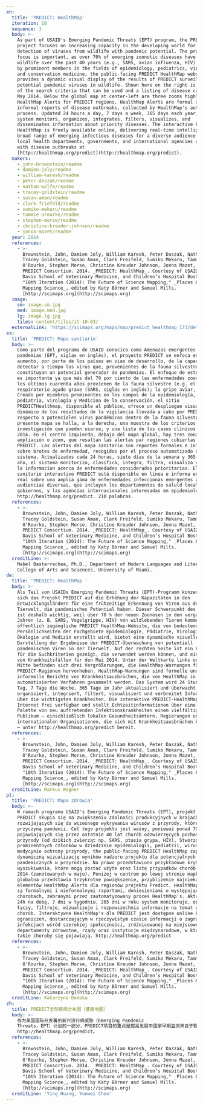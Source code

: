 ```yaml
---
en:
  title: 'PREDICT: HealthMap'
  iteration: 10
  sequence: 3
  body: >-
    As part of USAID's Emerging Pandemic Threats (EPT) program, the PREDICT
    project focuses on increasing capacity in the developing world for early
    detection of viruses from wildlife with pandemic potential. The project’s
    focus is important, as over 70% of emerging zoonotic diseases have come from
    wildlife over the past 40 years (e.g., SARS, avian influenza, HIV). Created
    by prominent members in the fields of epidemiology, pediatrics, virology,
    and conservation medicine, the public-facing PREDICT HealthMap website
    provides a dynamic visual display of the results of PREDICT surveillance for
    potential pandemic viruses in wildlife. Shown here on the right is a sample
    of the search criteria that can be used and a listing of disease cases for
    May 2014. Below the global map at center-left are three zooms highlighting
    HealthMap Alerts for PREDICT regions. HealthMap Alerts are formal and
    informal reports of disease outbreaks, collected by HealthMap's automated
    process. Updated 24 hours a day, 7 days a week, 365 days each year, the
    system monitors, organizes, integrates, filters, visualizes, and
    disseminates information about priority diseases. The interactive PREDICT
    HealthMap is freely available online, delivering real-time intelligence on a
    broad range of emerging infectious diseases for a diverse audience including
    local health departments, governments, and international agencies concerned
    with disease outbreaks at
    [http://healthmap.org/predict](http://healthmap.org/predict).
  makers:
    - john-brownstein/readme
    - damien-joly/readme
    - william-karesh/readme
    - peter-daszak/readme
    - nathan-wolfe/readme
    - tracey-goldstein/readme
    - susan-aman/readme
    - clark-friefeld/readme
    - sumiko-mekaru/readme
    - tammie-orourke/readme
    - stephen-morse/readme
    - christine-kreuder-johnson/readme
    - jonna-mazet/readme
  year: 2014
  references:
    - >-
      Brownstein, John, Damien Joly, William Karesh, Peter Daszak, Nathan Wolfe,
      Tracey Goldstein, Susan Aman, Clark Freifeld, Sumiko Mekaru, Tammie
      O'Rourke, Stephen Morse, Christine Kreuder Johnson, Jonna Mazet, and the
      PREDICT Consortium. 2014. _PREDICT: HealthMap_. Courtesy of USAID, UC
      Davis School of Veterinary Medicine, and Children’s Hospital Boston. In
      "10th Iteration (2014): The Future of Science Mapping," _Places & Spaces:
      Mapping Science_, edited by Katy Börner and Samuel Mills.
      [http://scimaps.org](http://scimaps.org)
  image:
    sm: image.sm.jpg
    med: image.med.jpg
    lg: image.lg.jpg
    tiles: content/tiles/it-10-03/
  externalLink: 'https://scimaps.org/maps/map/predict_healthmap_173/detail'
es:
  title: 'PREDICT: Mapa sanitario'
  body: >-
    Como parte del programa de USAID conocico como Amenazas emergentes de
    pandemias (EPT, siglas en inglés), el proyecto PREDICT se enfoca en el
    aumento, por parte de los países en vias de desarrollo, de la capacidad para
    detectar a tiempo los virus que, provenientes de la fauna silvestre,
    constituyan un potencial generador de pandemias. El enfoque de este proyecto
    es importante ya que más del 70 por ciento de las enfermedades zoonóticas en
    los últimos cuarenta años provienen de la fauna silvestre (e.g. el síndrome
    respiratorio agudo grave (SARS, siglas en inglés); la gripe aviar, el SIDA).
    Creado por miembros prominentes en los campos de la epidemiología,
    pediatría, virología y Medicina de la conservación, el sitio
    PREDICTHealthmap, disponible al público, ofrece un despliegue visual
    dinámico de los resultados de la vigilancia llevada a cabo por PREDICT con
    respecto a potenciales virus pandémicos dentro de la fauna silvestre. En el
    presente mapa se halla, a la derecha, una muestra de los criterios de
    investigación que pueden usarse, y una lista de los casos clínicos de mayo
    2014. En el centro izquierda, debajo del mapa global, hay tres zonas de
    ampliación o zoom, que resaltan las alertas par regiones cubiertas por
    PREDICT. Las alertas del mapa sanitario son reportes formales e informales
    sobre brotes de enfermedad, recogidos por el proceso automatizado del
    sistema. Actualizados cada 24 horas, siete días de la semana y 365 días del
    año, el sistema monitoriza, clasifica, integra, filtra, visualiza y disemina
    la informacion acerca de enfermedades consideradas prioritarias. El mapa
    sanitario interactivo PREDICT está disponible en línea e informa en tiempo
    real sobre una amplia gama de enfermedades infeccionas emergentes a
    audiencias diversas, que incluyen los departamentos de saluld locales, los
    gobiernos, y las agencias internacionales interesadas en epidemiología.
    http://healthmap.org/predict. 210 palabras.
  references:
    - >-
      Brownstein, John, Damien Joly, William Karesh, Peter Daszak, Nathan Wolfe,
      Tracey Goldstein, Susan Aman, Clark Freifeld, Sumiko Mekaru, Tammie
      O'Rourke, Stephen Morse, Christine Kreuder Johnson, Jonna Mazet, and the
      PREDICT Consortium. 2014. _PREDICT: HealthMap_. Courtesy of USAID, UC
      Davis School of Veterinary Medicine, and Children’s Hospital Boston. In
      "10th Iteration (2014): The Future of Science Mapping," _Places & Spaces:
      Mapping Science_, edited by Katy Börner and Samuel Mills.
      [http://scimaps.org](http://scimaps.org)
  creditLine: >-
    Mabel Basterrechea, Ph.D., Department of Modern Languages and Literatures,
    College of Arts and Sciences, University of Miami.
de:
  title: 'PREDICT: HealthMap '
  body: >-
    Als Teil von USAIDs Emerging Pandemic Threats (EPT)-Programm konzentriert
    sich das Projekt PREDICT auf die Erhöhung der Kapazitäten in den
    Entwicklungsländern für eine frühzeitige Erkennung von Viren aus der
    Tierwelt, die pandemisches Potential haben. Dieser Schwerpunkt des Projekts
    ist deshalb wichtig, weil über 70 % der neuen Zoonosen in den vergangenen 40
    Jahren (z. B. SARS, Vogelgrippe, HIV) von wildlebenden Tieren kommen. Die
    öffentlich zugängliche PREDICT HealthMap-Website, die von bedeutenden
    Persönlichkeiten der Fachgebiete Epidemiologie, Pädiatrie, Virologie,
    Ökologie und Medizin erstellt wird, bietet eine dynamische visuelle
    Darstellung der Ergebnisse der PREDICT-Überwachung von potentiell
    pandemischen Viren in der Tierwelt. Auf der rechten Seite ist ein Beispiel
    für die Suchkriterien gezeigt, die verwendet werden können, und eine Liste
    von Krankheitsfällen für den Mai 2014. Unter der Weltkarte links und in der
    Mitte befinden sich drei Vergrößerungen, die HealthMap-Warnungen für
    PREDICT-Regionen hervorheben. HealthMap-Warnungen sind formelle und
    informelle Berichte von Krankheitsausbrüchen, die von HealthMap in einem
    automatisierten Verfahren gesammelt werden. Das System wird 24 Stunden pro
    Tag, 7 Tage die Woche, 365 Tage im Jahr aktualisiert und überwacht,
    organisiert, integriert, filtert, visualisiert und verbreitet Informationen
    über die wichtigsten Krankheiten. Die interaktive PREDICT-HealthMap ist im
    Internet frei verfügbar und stellt Echtzeitinformationen über eine breite
    Palette von neu auftretenden Infektionskrankheiten einem vielfältigen
    Publikum – einschließlich lokalen Gesundheitsämtern, Regierungen und
    internationalen Organisationen, die sich mit Krankheitsausbrüchen befassen,
    – unter http://healthmap.org/predict bereit.
  references:
    - >-
      Brownstein, John, Damien Joly, William Karesh, Peter Daszak, Nathan Wolfe,
      Tracey Goldstein, Susan Aman, Clark Freifeld, Sumiko Mekaru, Tammie
      O'Rourke, Stephen Morse, Christine Kreuder Johnson, Jonna Mazet, and the
      PREDICT Consortium. 2014. _PREDICT: HealthMap_. Courtesy of USAID, UC
      Davis School of Veterinary Medicine, and Children’s Hospital Boston. In
      "10th Iteration (2014): The Future of Science Mapping," _Places & Spaces:
      Mapping Science_, edited by Katy Börner and Samuel Mills.
      [http://scimaps.org](http://scimaps.org)
  creditLine: Markus Wagner
pl:
  title: 'PREDICT: Mapa zdrowia'
  body: >-
    W ramach programu USAID's Emerging Pandemic Threats (EPT), projekt the
    PREDICT skupia się na zwiększeniu zdolności produkcyjnych w krajach
    rozwijających się do wczesnego wykrywania wirusów z przyrody, które mogą być
    przyczyną pandemii. Cel tego projektu jest ważny, ponieważ ponad 70%
    pojawiających się przez ostatnie 40 lat chorób odzwierzęcych pochodzi z
    przyrody (od dzikich zwierząt np. SARS, ptasia grypa, HIV). Stworzony przez
    prominentnych członków w dziedzinie epidemiologii, pediatrii, wirusologii i
    medycynie ochrony przyrody, the public-facing PREDICT HealthMap zapewnia
    dynamiczną wizualizację wyników nadzoru projektu dla potencjalnych wirusów
    pandemicznych w przyrodzie. Na prawo przedstawiono przykładowe kryteria
    wyszukiwania, które mogą zostać użyte oraz listę przypadków chorób z maja
    2014 (zanotowanych w maju). Poniżej w centrum po lewej stronie mapka
    globalna przedstawia trzykrotne powiększenie, przybliżenie najciekawszych
    elementów HealthMap Alerts dla regionów projektu Predict. HealthMap Alerts
    są formalnymi i nieformalnymi raportami, doniesieniami o występujących
    chorobach, zebranymi przez zautomatyzowany proces HealthMap's. Aktualizowany
    24h na dobę, 7 dni w tygodniu, 265 dni w roku system monitoruje, organizuje,
    łączy, filtruje, wizualizuje i rozpowszechnia informacje na temat głównych
    chorób. Interaktywne HealthMap's dla PREDICT jest dostępne online bez
    ograniczeń, dostarczającym w rzeczywistym czasie informacji o zagrażających
    infekcjach wśród szerokiej społeczności, zróżnicowanej na miejscowe
    departamenty zdrowotne, rządy oraz instytucje międzynarodowe, w których
    takie choroby się pojawiają. http://healthmap.org/predict
  references:
    - >-
      Brownstein, John, Damien Joly, William Karesh, Peter Daszak, Nathan Wolfe,
      Tracey Goldstein, Susan Aman, Clark Freifeld, Sumiko Mekaru, Tammie
      O'Rourke, Stephen Morse, Christine Kreuder Johnson, Jonna Mazet, and the
      PREDICT Consortium. 2014. _PREDICT: HealthMap_. Courtesy of USAID, UC
      Davis School of Veterinary Medicine, and Children’s Hospital Boston. In
      "10th Iteration (2014): The Future of Science Mapping," _Places & Spaces:
      Mapping Science_, edited by Katy Börner and Samuel Mills.
      [http://scimaps.org](http://scimaps.org)
  creditLine: Katarzyna Demska
zh:
  title: PREDICT全球疾病分布图（健康地图）
  body: >-
    作为美国国际开发署的新兴流行病威胁（Emerging Pandemic
    Threats，EPT）计划的一部分，PREDICT项目的重点是提高发展中国家早期监测来自于野生动植物的疑似流行疾病病毒的能力。该项目的研究是十分必要的，因为在过去的40年里70%的新兴人畜共患疾病来源于野生动植物（如SARS，禽流感，艾滋病毒）。这张地图是由流行性病学、儿科、病毒学和保护医学领域的杰出代表绘制，面向公众的PREDICT全球疾病分布图网站提供了PREDICT项目检测到的野生动物携带的潜在流行病毒的动态视觉展示。地图的右边显示的是可供使用的搜索条件的范例和2014年5月发生的疾病案例清单，地图下方中间偏左位置上是三张突出显示的PREDICT全球疾病分布图的预警区域。全球疾病分布警报图是由全球疾病分布平台自动收集的关于疾病爆发的正式或者非正式的报告，该系统将全年每周全天候地监测、组织、整合、筛选、可视化和分布有关疾病的重点信息。交互式的PREDICT全球疾病分布图可以免费在线浏览，为当地健康部门、政府和关心疾病爆发的国际组织等目标受众提供有关大规模新兴传染疾病的实时讯息，详情请登录
    http://healthmap.org/predict。
  references:
    - >-
      Brownstein, John, Damien Joly, William Karesh, Peter Daszak, Nathan Wolfe,
      Tracey Goldstein, Susan Aman, Clark Freifeld, Sumiko Mekaru, Tammie
      O'Rourke, Stephen Morse, Christine Kreuder Johnson, Jonna Mazet, and the
      PREDICT Consortium. 2014. _PREDICT: HealthMap_. Courtesy of USAID, UC
      Davis School of Veterinary Medicine, and Children’s Hospital Boston. In
      "10th Iteration (2014): The Future of Science Mapping," _Places & Spaces:
      Mapping Science_, edited by Katy Börner and Samuel Mills.
      [http://scimaps.org](http://scimaps.org)
  creditLine: 'Ying Huang, Yunwei Chen'
---
```

